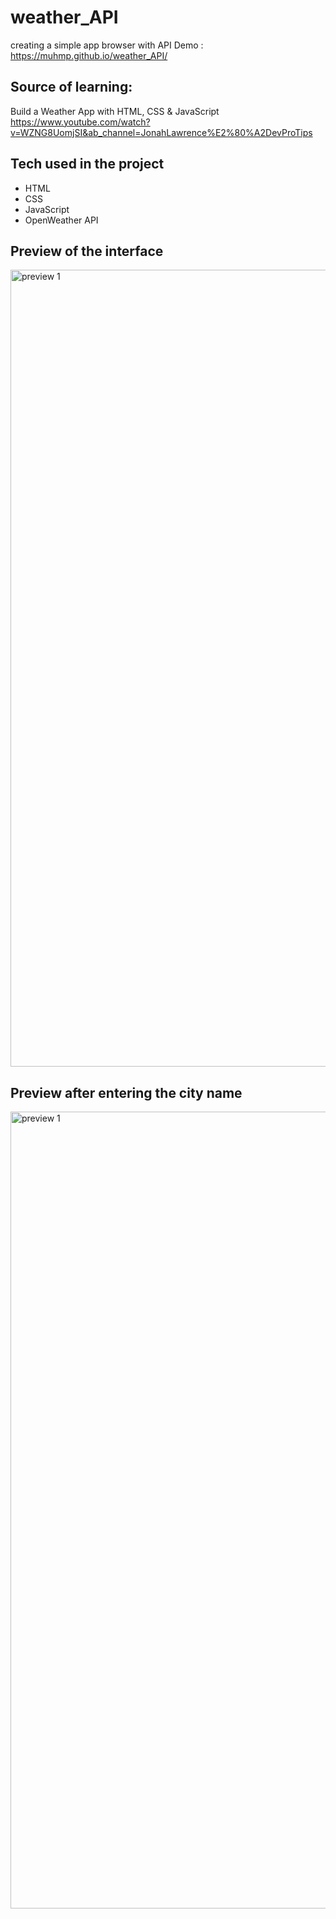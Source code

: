 # weather_API
 creating a simple app browser with API
 Demo :  https://muhmp.github.io/weather_API/


## Source of learning:
Build a Weather App with HTML, CSS & JavaScript https://www.youtube.com/watch?v=WZNG8UomjSI&ab_channel=JonahLawrence%E2%80%A2DevProTips


## Tech used in the project
- HTML
- CSS
- JavaScript
- OpenWeather API



## Preview of the interface
<img width="1275" alt="preview 1" src="https://user-images.githubusercontent.com/22293987/147941918-640af14f-e842-4616-8caa-6e9f14aecda2.png">



## Preview after entering the city name
<img width="1275" alt="preview 1" src="https://user-images.githubusercontent.com/22293987/147942039-cf72b4ea-b2fd-4ae3-b774-89bd26a16361.png">
